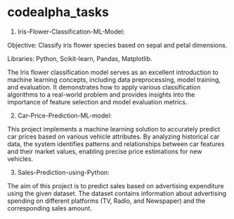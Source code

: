 # codealpha_tasks
1) Iris-Flower-Classification-ML-Model:
   
Objective: Classify iris flower species based on sepal and petal dimensions.

Libraries: Python, Scikit-learn, Pandas, Matplotlib.

The Iris flower classification model serves as an excellent introduction to machine learning concepts, including data preprocessing, model training, and evaluation. It demonstrates how to apply various classification algorithms to a real-world problem and provides insights into the importance of feature selection and model evaluation metrics.

2) Car-Price-Prediction-ML-model:
   
This project implements a machine learning solution to accurately predict car prices based on various vehicle attributes. By analyzing historical car data, the system identifies patterns and relationships between car features and their market values, enabling precise price estimations for new vehicles.

3) Sales-Prediction-using-Python:

The aim of this project is to predict sales based on advertising expenditure using the given dataset. The dataset contains information about advertising spending on different platforms (TV, Radio, and Newspaper) and the corresponding sales amount.


